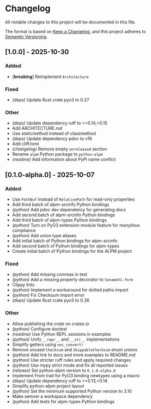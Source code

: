 # Changelog

All notable changes to this project will be documented in this file.

The format is based on [Keep a Changelog](https://keepachangelog.com/en/1.0.0/),
and this project adheres to [Semantic Versioning](https://semver.org/spec/v2.0.0.html).

## [1.0.0] - 2025-10-30

### Added

- [**breaking**] Reimplement `Architecture`

### Fixed

- *(deps)* Update Rust crate pyo3 to 0.27

### Other

- *(deps)* Update dependency ruff to >=0.14,<0.15
- Add ARCHITECTURE.md
- Use staticmethod instead of classmethod
- *(deps)* Update dependency pdoc to v16
- Add cliff.toml
- *(changelog)* Remove empty `unreleased` section
- Rename `alpm` Python package to `python-alpm`
- *(readme)* Add information about PyPI name conflict

## [0.1.0-alpha.0] - 2025-10-07

### Added

- Use `PathBuf` instead of `RelativePath` for read-only properties
- Add third batch of alpm-srcinfo Python bindings
- *(python)* Add pdoc dev dependency for generating docs
- Add second batch of alpm-srcinfo Python bindings
- Add third batch of alpm-types Python bindings
- *(python)* Turn on PyO3 extension-module feature for manylinux compliance
- *(python)* Add union type aliases
- Add initial batch of Python bindings for alpm-srcinfo
- Add second batch of Python bindings for alpm-types
- Create initial batch of Python bindings for the ALPM project

### Fixed

- *(python)* Add missing commas in test
- *(python)* Add a missing property decorator to `SonameV1.form`
- Clippy lints
- *(python)* Implement a workaround for dotted paths import
- *(python)* Fix Checksum import error
- *(deps)* Update Rust crate pyo3 to 0.26

### Other

- Allow publishing the crate on crates.io
- *(python)* Configure doctest
- *(readme)* Use Python REPL sessions in examples
- *(python)* Unify `__repr__` and `__str__` implementations
- Simplify getters using `vec_convert!`
- Remove unused `Checksum` and `SkippableChecksum` enum unions
- *(python)* Add link to docs and more examples to README.md
- *(python)* Use stricter ruff rules and apply required changes
- *(python)* Use mypy strict mode and fix all reported issues
- *(release)* Set python-alpm version to `0.1.0-alpha.0`
- Implement From trait for PyO3 binding newtypes using a macro
- *(deps)* Update dependency ruff to >=0.13,<0.14
- Simplify python-alpm project layout
- *(python)* Set the minimum supported Python version to 3.10
- Make semver a workspace dependency
- *(python)* Add tests for alpm-types Python bindings
